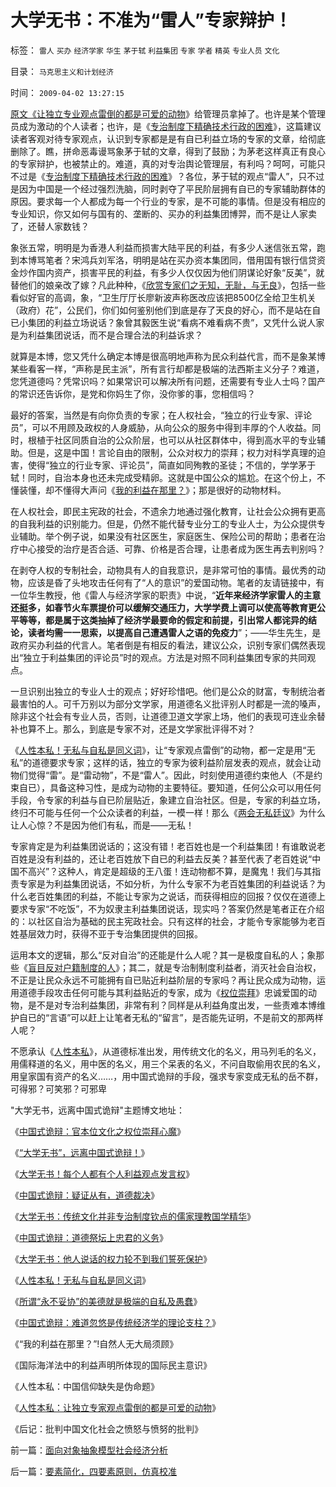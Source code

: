 # 大学无书：不准为“雷人”专家辩护！

标签： `雷人` `买办` `经济学家` `华生` `茅于轼` `利益集团` `专家` `学者` `精英` `专业人员` `文化` 

目录： `马克思主义和计划经济`

时间： `2009-04-02 13:27:15`

[原文《让独立专业观点雷倒的都是可爱的动物](http://blog.sina.com.cn/s/blog_5563a64d0100ccp0.html)》给管理员拿掉了。也许是某个管理员成为激动的个人读者；也许，是《[专治制度下精确技术行政的困难](../../../2009/3/23/黄仁宇的失误：宋明清帝国不是因为缺乏技术而选道德.md)》，这篇建议读者客观对待专家观点，认识到专家都是是有自已利益立场的专家的文章，给彻底删除了。瞧，拼命恶毒谩骂象茅于轼的文章，得到了鼓励；为茅老这样真正有良心的专家辩护，也被禁止的。难道，真的对专治舆论管理层，有利吗？呵呵，可能只不过是《[专治制度下精确技术行政的困难](../../../2009/3/23/黄仁宇的失误：宋明清帝国不是因为缺乏技术而选道德.md)》？各位，茅于轼的观点“雷人”，只不过是因为中国是一个经过强烈洗脑，同时剥夺了平民阶层拥有自已的专家辅助群体的原因。要求每一个人都成为每一个行业的专家，是不可能的事情。但是没有相应的专业知识，你又如何与国有的、垄断的、买办的利益集团博羿，而不是让人家卖了，还替人家数钱？

象张五常，明明是为香港人利益而损害大陆平民的利益，有多少人迷信张五常，跑到本博骂笔者？宋鸿兵刘军洛，明明是站在买办资本集团同，借用国有银行信贷资金炒作国内资产，损害平民的利益，有多少人仅仅因为他们阴谋论好象“反美”，就替他们的娘亲改了嫁？凡此种种，《[欣赏专家们之无知，无耻，与无良](../../../2008/10/20/欣赏专家们之无知，无耻，与无良.md)》，包括一些看似好官的高调，象，“卫生厅厅长廖新波声称医改应该把8500亿全给卫生机关（政府）花”，公民们，你们如何鉴别他们到底是存了天良的好心，而不是站在自已小集团的利益立场说话？象曾其毅医生说“看病不难看病不贵”，又凭什么说人家是为利益集团说话，而不是合理合法的利益诉求？

就算是本博，您又凭什么确定本博是很高明地声称为民众利益代言，而不是象某博某些看客一样，“声称是民主派”，所有言行却都是极端的法西斯主义分子？难道，您凭道德吗？凭常识吗？如果常识可以解决所有问题，还需要有专业人士吗？国产的常识还告诉你，是党和你妈生了你，没你爹的事，您相信吗？

最好的答案，当然是有向你负责的专家；在人权社会，“独立的行业专家、评论员”，可以不用顾及政权的人身威胁，从向公众的服务中得到丰厚的个人收益。同时，根植于社区同质自治的公众阶层，也可以从社区群体中，得到高水平的专业辅助。但是，这是中国！言论自由的限制，公众对权力的崇拜；权力对科学真理的迫害，使得“独立的行业专家、评论员”，简直如同殉教的圣徒；不信的，学学茅于轼！同时，自治本身也还未完成受精卵。这就是中国公众的尴尬。在这个份上，不懂装懂，却不懂得大声问《[我的利益在那里？](../../../2009/2/9/黄宗羲定律“老百姓尽量别折腾”.md)》；那是很好的动物材料。

在人权社会，即民主宪政的社会，不遗余力地通过强化教育，让社会公众拥有更高的自我利益的识别能力。但是，仍然不能代替专业分工的专业人士，为公众提供专业辅助。举个例子说，如果没有社区医生，家庭医生、保险公司的帮助；患者在治疗中心接受的治疗是否合适、可靠、价格是否合理，让患者成为医生再去判别吗？

在剥夺人权的专制社会，动物具有人的自我意识，是非常可怕的事情。最优秀的动物，应该是昏了头地攻击任何有了“人的意识”的爱国动物。笔者的友请链接中，有一位华生教授，他《雷人与经济学家的职责》中说，“**近年来经济学家雷人的主意还挺多，如春节火车票提价可以缓解交通压力，大学学费上调可以使高等教育更公平等等，都是属于这类抽掉了经济学最要命的假定和前提，引出常人都诧异的结论，读者均需一一思索，以提高自己遭遇雷人之语的免疫力**”；——华生先生，是政府买办利益的代言人。笔者倒是有相反的看法，建议公众，识别专家们偶然表现出“独立于利益集团的评论员”时的观点。方法是对照不同利益集团专家的共同观点。

一旦识别出独立的专业人士的观点；好好珍惜吧。他们是公众的财富，专制统治者最害怕的人。可千万别以为部分文学家，用道德名义批评别人时都是一流的嗓声，除非这个社会有专业人员，否则，让道德卫道文学家上场，他们的表现可连业余替补也算不上。那么，到底是专家不对，还是文学家批评得不对？

《[人性本私！无私与自私是同义词](../../../2009/3/26/人性本私！无私与自私是同义词.md)》，让“专家观点雷倒”的动物，都一定是用“无私”的道德要求专家；这样的话，独立的专家为彼利益阶层发表的观点，就会让动物们觉得“雷”。是“雷动物”，不是“雷人”。因此，时刻使用道德约束他人（不是约束自已），具备这种习性，是成为动物的主要特征。要知道，任何公众可以用任何手段，令专家的利益与自已阶层贴近，象建立自治社区。但是，专家的利益立场，终归不可能与任何一个公众读者的利益，一模一样！那么《[两会无私廷议](../../../2009/3/16/欣赏两会代表们的之无私代议.md)》为什么让人心惊？不是因为他们有私，而是——无私！

专家肯定是为利益集团说话的；这没有错！老百姓也是一个利益集团！有谁敢说老百姓是没有利益的，还让老百姓放下自已的利益去反美？甚至代表了老百姓说“中国不高兴”？这种人，肯定是超级的王八蛋！连动物都不算，是魔鬼！我们与其指责专家是为利益集团说话，不如分析，为什么专家不为老百姓集团的利益说话？为什么老百姓集团的利益，不能让专家为之说话，而获得相应的回报？仅仅在道德上要求专家“不吃饭”，不为奴隶主利益集团说话，现实吗？答案仍然是笔者正在介绍的：以社区自治为基础的民主宪政社会。只有这样的社会，才能令专家能够为老百姓基层效力时，获得不亚于专治集团提供的回报。

运用本文的逻辑，那么“反对自治”的还能是什么人呢？其一是极度自私的人；象那些《[盲目反对户籍制度的人](../../../2009/3/27/所谓“永不妥协”的美德就是极端的自私及愚蠢.md)》；其二，就是专治制制度利益者，消灭社会自治权，不正是让民众永远不可能拥有自已贴近利益阶层的专家吗？再让民众成为动物，运用道德手段攻击任何可能与其利益贴近的专家，成为《[权位崇拜](../../../2008/10/10/中国式诡辩：官本位文化之权位崇拜心魔.md)》忠诚爱国的动物，是不是对专治利益集团，非常有利？同样是从利益角度出发，一些责难本博维护自已的“言语”可以赶上让笔者无私的“留言”，是否能先证明，不是前文的那两样人呢？

不愿承认《[人性本私](../../../2009/3/26/人性本私！无私与自私是同义词.md)》，从道德标准出发，用传统文化的名义，用马列毛的名义，用儒释道的名义，用中医的名义，用三个呆表的名义，不问自取偷用农民的名义，用皇家国有资产的名义……，用中国式诡辩的手段，强求专家变成无私的岳不群，可得邪？可笑邪？可邪卑

"大学无书，远离中国式诡辩"主题博文地址：

《[中国式诡辩：官本位文化之权位崇拜心魔](../../../2008/10/10/中国式诡辩：官本位文化之权位崇拜心魔.md)》

《[“大学无书”，远离中国式诡辩！](../../../2008/8/31/“大学无书”，远离中国式诡辩！.md)》

《[大学无书！每个人都有个人利益观点发言权](../../../2009/3/24/大学无书！每个人都有个人利益观点发言权.md)》

《[中国式诡辩：疑证从有，道德裁决](../../../2009/3/25/中国式诡辩：疑证从有，君权裁决.md)》

《[大学无书：传统文化并非专治制度钦点的儒家理教国学精华](../../../2009/3/25/大学无书：传统文化非钦点国学精华.md)》

《[中国式诡辩：道德祭坛上忠君的义务](../../../2009/3/25/中国式诡辩：道德祭坛上忠君的义务.md)》

《[大学无书：他人说话的权力轮不到我们誓死保护](../../../2009/3/26/他人说话的权力轮不到我们誓死保护.md)》

《[人性本私！无私与自私是同义词](../../../2009/3/26/人性本私！无私与自私是同义词.md)》

《[所谓“永不妥协”的美德就是极端的自私及愚蠢](../../../2009/3/26/人性本私！无私与自私是同义词.md)》

《[中国式诡辩：难道忽悠是传统经济学的理论支柱？](../../../2009/3/28/大学无书：难道诡辩忽悠是传统政治经济学的理论支柱.md)》

《“我的利益在那里？”!自然人无大局须顾》

《国际海洋法中的利益声明所体现的国际民主意识》

《人性本私：中国信仰缺失是伪命题》

《[人性本私：让独立专家观点雷倒的都是可爱的动物](http://blog.sina.com.cn/s/blog_5563a64d0100ccp0.html)》

《后记：批判中国文化社会之愤怒与愤努的批判》



前一篇：[面向对象抽象模型社会经济分析](../../../2009/4/1/面向对象抽象模型社会经济分析.md)

后一篇：[要素简化，四要素原则，仿真校准](../../../2009/4/2/要素简化，四要素原则，仿真校准.md)